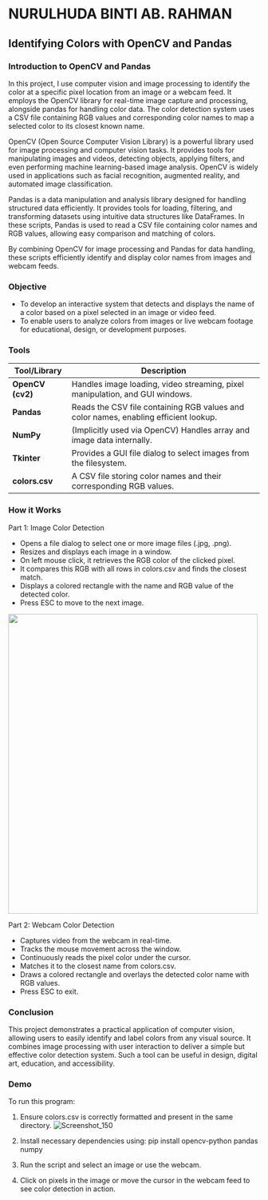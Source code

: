 # NURULHUDA BINTI AB. RAHMAN

## Identifying Colors with OpenCV and Pandas

### Introduction to OpenCV and Pandas

In this project, I use computer vision and image processing to identify the color at a specific pixel location from an image or a webcam feed. It employs the OpenCV library for real-time image capture and processing, alongside pandas for handling color data. The color detection system uses a CSV file containing RGB values and corresponding color names to map a selected color to its closest known name.

OpenCV (Open Source Computer Vision Library) is a powerful library used for image processing and computer vision tasks. It provides tools for manipulating images and videos, detecting objects, applying filters, and even performing machine learning-based image analysis. OpenCV is widely used in applications such as facial recognition, augmented reality, and automated image classification.

Pandas is a data manipulation and analysis library designed for handling structured data efficiently. It provides tools for loading, filtering, and transforming datasets using intuitive data structures like DataFrames. In these scripts, Pandas is used to read a CSV file containing color names and RGB values, allowing easy comparison and matching of colors.

By combining OpenCV for image processing and Pandas for data handling, these scripts efficiently identify and display color names from images and webcam feeds.

### Objective
- To develop an interactive system that detects and displays the name of a color based on a pixel selected in an image or video feed.
- To enable users to analyze colors from images or live webcam footage for educational, design, or development purposes.

### Tools

| Tool/Library | Description |
|--------------|-------------|
| **OpenCV (cv2)** | Handles image loading, video streaming, pixel manipulation, and GUI windows. |
| **Pandas** | Reads the CSV file containing RGB values and color names, enabling efficient lookup. |
| **NumPy** | (Implicitly used via OpenCV) Handles array and image data internally. |
| **Tkinter** | Provides a GUI file dialog to select images from the filesystem. |
| **colors.csv** | A CSV file storing color names and their corresponding RGB values. |


### How it Works
Part 1: Image Color Detection
   - Opens a file dialog to select one or more image files (.jpg, .png).
   - Resizes and displays each image in a window.
   - On left mouse click, it retrieves the RGB color of the clicked pixel.
   - It compares this RGB with all rows in colors.csv and finds the closest match.
   - Displays a colored rectangle with the name and RGB value of the detected color.
   - Press ESC to move to the next image.

   <img src="https://github.com/user-attachments/assets/818da0b7-f50b-456f-87ad-e7929f6c7b4d" width="500" height="600" />

Part 2: Webcam Color Detection
   - Captures video from the webcam in real-time.
   - Tracks the mouse movement across the window.
   - Continuously reads the pixel color under the cursor.
   - Matches it to the closest name from colors.csv.
   - Draws a colored rectangle and overlays the detected color name with RGB values.
   - Press ESC to exit.

### Conclusion
This project demonstrates a practical application of computer vision, allowing users to easily identify and label colors from any visual source. It combines image processing with user interaction to deliver a simple but effective color detection system. Such a tool can be useful in design, digital art, education, and accessibility.

### Demo
To run this program:

1. Ensure colors.csv is correctly formatted and present in the same directory.
![Screenshot_150](https://github.com/user-attachments/assets/e96aa977-eb27-44a1-8427-7a9283771dcd)

3. Install necessary dependencies using:
   pip install opencv-python pandas numpy

4. Run the script and select an image or use the webcam.

5. Click on pixels in the image or move the cursor in the webcam feed to see color detection in action.









